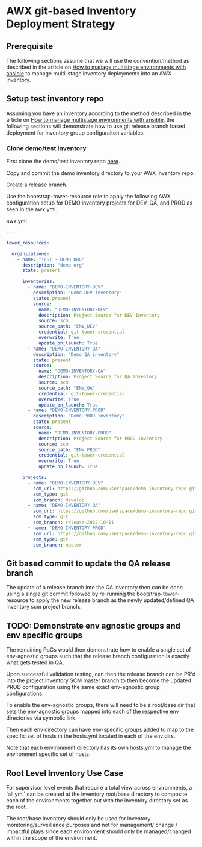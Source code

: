 
# AWX git-based Inventory Deployment Strategy

## Prerequisite

The following sections assume that we will use the convention/method as described in the article on [How to manage multistage environments with ansible](./how-to-manage-multistage-environments-with-ansible.md) to manage multi-stage inventory deployments into an AWX inventory.

## Setup test inventory repo

Assuming you have an inventory according to the method described in the article on [How to manage multistage environments with ansible](./how-to-manage-multistage-environments-with-ansible.md), the following sections will demonstrate how to use git release branch based deployment for inventory group configuraiton variables.

### Clone demo/test inventory

First clone the demo/test inventory repo [here](https://github.com/lj020326/ansible-inventory-file-examples/tree/develop-lj/tests/ansible-multistage-environments).

Copy and commit the demo inventory directory to your AWX inventory repo.

Create a release branch.

Use the bootstrap-tower-resource role to apply the following AWX configuration setup for DEMO inventory projects for DEV, QA, and PROD as seen in the awx.yml.

awx.yml
```yaml
---

tower_resources:

  organizations:
    - name: "TEST - DEMO ORG"
      description: "demo org"
      state: present

      inventories:
        - name: "DEMO-INVENTORY-DEV"
          description: "Demo DEV inventory"
          state: present
          source:
            name: "DEMO-INVENTORY-DEV"
            description: Project Source for DEV Inventory
            source: scm
            source_path: "ENV_DEV"
            credential: git-tower-credential
            overwrite: True
            update_on_launch: True
        - name: "DEMO-INVENTORY-QA"
          description: "Demo QA inventory"
          state: present
          source:
            name: "DEMO-INVENTORY-QA"
            description: Project Source for QA Inventory
            source: scm
            source_path: "ENV_QA"
            credential: git-tower-credential
            overwrite: True
            update_on_launch: True
        - name: "DEMO-INVENTORY-PROD"
          description: "Demo PROD inventory"
          state: present
          source:
            name: "DEMO-INVENTORY-PROD"
            description: Project Source for PROD Inventory
            source: scm
            source_path: "ENV_PROD"
            credential: git-tower-credential
            overwrite: True
            update_on_launch: True

      projects:
        - name: "DEMO-INVENTORY-DEV"
          scm_url: https://github.com/userspace/demo-inventory-repo.git
          scm_type: git
          scm_branch: develop
        - name: "DEMO-INVENTORY-QA"
          scm_url: https://github.com/userspace/demo-inventory-repo.git
          scm_type: git
          scm_branch: release-2022-10-11
        - name: "DEMO-INVENTORY-PROD"
          scm_url: https://github.com/userspace/demo-inventory-repo.git
          scm_type: git
          scm_branch: master

```


## Git based commit to update the QA release branch

The update of a release branch into the QA inventory then can be done using a single git commit followed by re-running the bootstrap-tower-resource to apply the new release branch as the newly updated/defined QA inventory scm project branch.

## TODO: Demonstrate env agnostic groups and env specific groups

The remaining PoCs would then demonstrate how to enable a single set of env-agnostic groups such that the release branch configuration is exactly what gets tested in QA.

Upon successful validation testing, can then the release branch can be PR'd into the project inventory SCM master branch to then become the updated PROD configuration using the same exact env-agnostic group configurations.

To enable the env-agnostic groups, there will need to be a root/base dir that sets the env-agnostic groups mapped into each of the respective env directories via symbolic link.  

Then each env directory can have env-specific groups added to map to the specific set of hosts in the hosts.yml located in each of the env dirs.  

Note that each environment directory has its own hosts.yml to manage the environment specific set of hosts.

## Root Level Inventory Use Case

For supervisor level events that require a total view across environments, a 'all.yml' can be created at the inventory root/base directory to composite each of the environments together but with the inventory directory set as the root.  

The root/base inventory should only be used for inventory monitoring/surveillance purposes and not for management/ change / impactful plays since each environment should only be managed/changed within the scope of the environment.

